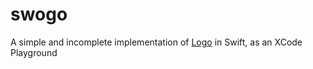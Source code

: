 # swogo

A simple and incomplete implementation of [Logo](https://en.wikipedia.org/wiki/Logo_(programming_language)) in Swift, as an XCode Playground
